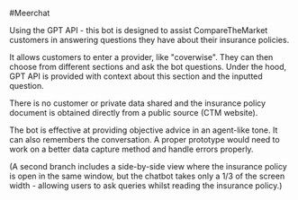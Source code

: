 #Meerchat

Using the GPT API - this bot is designed to assist CompareTheMarket customers in answering questions they have about their insurance policies. 

It allows customers to enter a provider, like "coverwise". They can then choose from different sections and ask the bot questions. Under the hood, GPT API is provided with context about this section and the inputted question. 

There is no customer or private data shared and the insurance policy document is obtained directly from a public source (CTM website).

The bot is effective at providing objective advice in an agent-like tone. It can also remembers the conversation. A proper prototype would need to work on a better data capture method and handle errors properly.

(A second branch includes a side-by-side view where the insurance policy is open in the same window, but the chatbot takes only a 1/3 of the screen width - allowing users to ask queries whilst reading the insurance policy.)